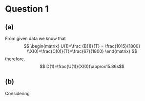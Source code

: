 # Question 1
## (a)
From given data we know that
$$
\begin{matrix}
U(1)=\frac {B(1)}{T} = \frac{1015}{1800} \\X(0)=\frac{C(0)}{T}=\frac{67}{1800}
\end{matrix}
$$
therefore,
$$ D(1)=\frac{U(1)}{X(0)}\approx15.86s$$
## (b)
Considering 